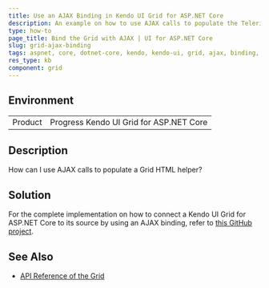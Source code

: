 ```yaml
---
title: Use an AJAX Binding in Kendo UI Grid for ASP.NET Core
description: An example on how to use AJAX calls to populate the Telerik UI for ASP.NET Core Grid HTML helper.
type: how-to
page_title: Bind the Grid with AJAX | UI for ASP.NET Core
slug: grid-ajax-binding
tags: aspnet, core, dotnet-core, kendo, kendo-ui, grid, ajax, binding, ajax-binding
res_type: kb
component: grid
---
```


## Environment

<table>
 <tr>
  <td>Product</td>
  <td>Progress Kendo UI Grid for ASP.NET Core</td>
 </tr>
</table>


## Description

How can I use AJAX calls to populate a Grid HTML helper?

## Solution

For the complete implementation on how to connect a Kendo UI Grid for ASP.NET Core to its source by using an AJAX binding, refer to [this GitHub project](https://github.com/telerik/aspnet-core-examples/tree/master/grid/ajax-binding).

## See Also

* [API Reference of the Grid](https://docs.telerik.com/kendo-ui/api/javascript/ui/grid)
